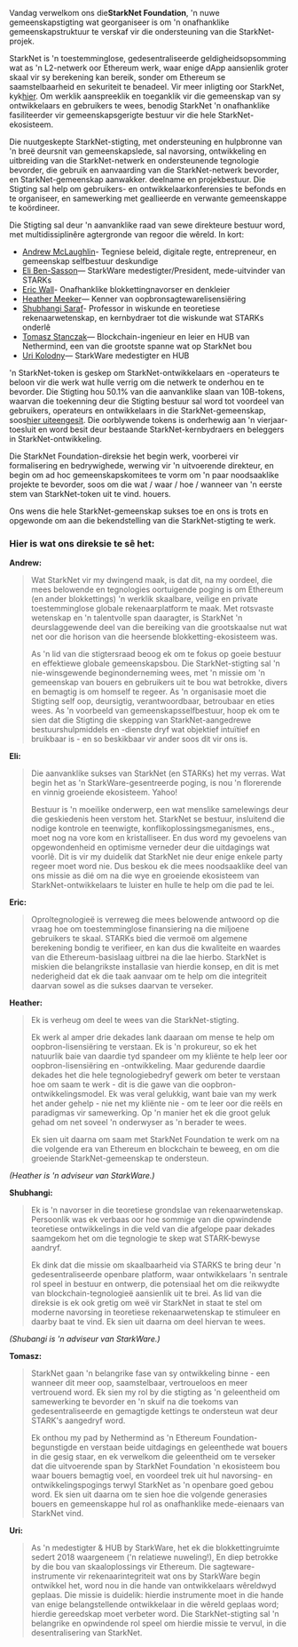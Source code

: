 Vandag verwelkom ons die**StarkNet Foundation**, 'n nuwe gemeenskapstigting wat georganiseer is om 'n onafhanklike gemeenskapstruktuur te verskaf vir die ondersteuning van die StarkNet-projek.

StarkNet is 'n toestemminglose, gedesentraliseerde geldigheidsopsomming wat as 'n L2-netwerk oor Ethereum werk, waar enige dApp aansienlik groter skaal vir sy berekening kan bereik, sonder om Ethereum se saamstelbaarheid en sekuriteit te benadeel. Vir meer inligting oor StarkNet, kyk[hier](https://starknet.io/). Om werklik aanspreeklik en toeganklik vir die gemeenskap van sy ontwikkelaars en gebruikers te wees, benodig StarkNet 'n onafhanklike fasiliteerder vir gemeenskapsgerigte bestuur vir die hele StarkNet-ekosisteem.

Die nuutgeskepte StarkNet-stigting, met ondersteuning en hulpbronne van 'n breë deursnit van gemeenskapslede, sal navorsing, ontwikkeling en uitbreiding van die StarkNet-netwerk en ondersteunende tegnologie bevorder, die gebruik en aanvaarding van die StarkNet-netwerk bevorder, en StarkNet-gemeenskap aanwakker. deelname en projekbestuur. Die Stigting sal help om gebruikers- en ontwikkelaarkonferensies te befonds en te organiseer, en samewerking met geallieerde en verwante gemeenskappe te koördineer.

Die Stigting sal deur 'n aanvanklike raad van sewe direkteure bestuur word, met multidissiplinêre agtergronde van regoor die wêreld. In kort:

* [Andrew McLaughlin](https://andrew.mclaughl.in/about-me)- Tegniese beleid, digitale regte, entrepreneur, en gemeenskap selfbestuur deskundige
* [Eli Ben-Sasson](https://starkware.co/media-kit/?founder=Eli#founders)— StarkWare medestigter/President, mede-uitvinder van STARKs
* [Eric Wall](https://en.wikipedia.org/wiki/Eric_Wall_(researcher))- Onafhanklike blokkettingnavorser en denkleier
* [Heather Meeker](http://www.heathermeeker.com/)— Kenner van oopbronsagtewarelisensiëring
* [Shubhangi Saraf](https://www.math.toronto.edu/ssaraf/)- Professor in wiskunde en teoretiese rekenaarwetenskap, en kernbydraer tot die wiskunde wat STARKs onderlê
* [Tomasz Stanczak](https://www.linkedin.com/in/tomaszkajetanstanczak/?originalSubdomain=uk)— Blockchain-ingenieur en leier en HUB van Nethermind, een van die grootste spanne wat op StarkNet bou
* [Uri Kolodny](https://starkware.co/media-kit/?founder=Uri#founders)— StarkWare medestigter en HUB

'n StarkNet-token is geskep om StarkNet-ontwikkelaars en -operateurs te beloon vir die werk wat hulle verrig om die netwerk te onderhou en te bevorder. Die Stigting hou 50.1% van die aanvanklike slaan van 10B-tokens, waarvan die toekenning deur die Stigting bestuur sal word tot voordeel van gebruikers, operateurs en ontwikkelaars in die StarkNet-gemeenskap, soos[hier uiteengesit](https://medium.com/starkware/part-3-starknet-token-design-5cc17af066c6). Die oorblywende tokens is onderhewig aan 'n vierjaar-toesluit en word besit deur bestaande StarkNet-kernbydraers en beleggers in StarkNet-ontwikkeling.

Die StarkNet Foundation-direksie het begin werk, voorberei vir formalisering en bedrywighede, werwing vir 'n uitvoerende direkteur, en begin om ad hoc gemeenskapskomitees te vorm om 'n paar noodsaaklike projekte te bevorder, soos om die wat / waar / hoe / wanneer van 'n eerste stem van StarkNet-token uit te vind. houers.

Ons wens die hele StarkNet-gemeenskap sukses toe en ons is trots en opgewonde om aan die bekendstelling van die StarkNet-stigting te werk.



### Hier is wat ons direksie te sê het:

**Andrew:**

> Wat StarkNet vir my dwingend maak, is dat dit, na my oordeel, die mees belowende en tegnologies oortuigende poging is om Ethereum (en ander blokkettings) 'n werklik skaalbare, veilige en private toestemminglose globale rekenaarplatform te maak. Met rotsvaste wetenskap en 'n talentvolle span daaragter, is StarkNet 'n deurslaggewende deel van die bereiking van die grootskaalse nut wat net oor die horison van die heersende blokketting-ekosisteem was.
> 
> As 'n lid van die stigtersraad beoog ek om te fokus op goeie bestuur en effektiewe globale gemeenskapsbou. Die StarkNet-stigting sal 'n nie-winsgewende beginonderneming wees, met 'n missie om 'n gemeenskap van bouers en gebruikers uit te bou wat betrokke, divers en bemagtig is om homself te regeer. As 'n organisasie moet die Stigting self oop, deursigtig, verantwoordbaar, betroubaar en eties wees. As 'n voorbeeld van gemeenskapsselfbestuur, hoop ek om te sien dat die Stigting die skepping van StarkNet-aangedrewe bestuurshulpmiddels en -dienste dryf wat objektief intuïtief en bruikbaar is - en so beskikbaar vir ander soos dit vir ons is.

**Eli:**

> Die aanvanklike sukses van StarkNet (en STARKs) het my verras. Wat begin het as 'n StarkWare-gesentreerde poging, is nou 'n florerende en vinnig groeiende ekosisteem. Yahoo!
> 
> Bestuur is 'n moeilike onderwerp, een wat menslike samelewings deur die geskiedenis heen verstom het. StarkNet se bestuur, insluitend die nodige kontrole en teenwigte, konflikoplossingsmeganismes, ens., moet nog na vore kom en kristalliseer. En dus word my gevoelens van opgewondenheid en optimisme verneder deur die uitdagings wat voorlê. Dit is vir my duidelik dat StarkNet nie deur enige enkele party regeer moet word nie. Dus beskou ek die mees noodsaaklike deel van ons missie as dié om na die wye en groeiende ekosisteem van StarkNet-ontwikkelaars te luister en hulle te help om die pad te lei.

**Eric:**

> Oproltegnologieë is verreweg die mees belowende antwoord op die vraag hoe om toestemminglose finansiering na die miljoene gebruikers te skaal. STARKs bied die vermoë om algemene berekening bondig te verifieer, en kan dus die kwaliteite en waardes van die Ethereum-basislaag uitbrei na die lae hierbo. StarkNet is miskien die belangrikste installasie van hierdie konsep, en dit is met nederigheid dat ek die taak aanvaar om te help om die integriteit daarvan sowel as die sukses daarvan te verseker.

**Heather:**

> Ek is verheug om deel te wees van die StarkNet-stigting.
> 
> Ek werk al amper drie dekades lank daaraan om mense te help om oopbron-lisensiëring te verstaan. Ek is 'n prokureur, so ek het natuurlik baie van daardie tyd spandeer om my kliënte te help leer oor oopbron-lisensiëring en -ontwikkeling. Maar gedurende daardie dekades het die hele tegnologiebedryf gewerk om beter te verstaan hoe om saam te werk - dit is die gawe van die oopbron-ontwikkelingsmodel. Ek was veral gelukkig, want baie van my werk het ander gehelp - nie net my kliënte nie - om te leer oor die reëls en paradigmas vir samewerking. Op 'n manier het ek die groot geluk gehad om net soveel 'n onderwyser as 'n berader te wees.
> 
> Ek sien uit daarna om saam met StarkNet Foundation te werk om na die volgende era van Ethereum en blockchain te beweeg, en om die groeiende StarkNet-gemeenskap te ondersteun.

*(Heather is 'n adviseur van StarkWare.)*

**Shubhangi:**

> Ek is 'n navorser in die teoretiese grondslae van rekenaarwetenskap. Persoonlik was ek verbaas oor hoe sommige van die opwindende teoretiese ontwikkelings in die veld van die afgelope paar dekades saamgekom het om die tegnologie te skep wat STARK-bewyse aandryf.
> 
> Ek dink dat die missie om skaalbaarheid via STARKS te bring deur 'n gedesentraliseerde openbare platform, waar ontwikkelaars 'n sentrale rol speel in bestuur en ontwerp, die potensiaal het om die reikwydte van blockchain-tegnologieë aansienlik uit te brei. As lid van die direksie is ek ook gretig om weë vir StarkNet in staat te stel om moderne navorsing in teoretiese rekenaarwetenskap te stimuleer en daarby baat te vind. Ek sien uit daarna om deel hiervan te wees.

*(Shubangi is 'n adviseur van StarkWare.)*

**Tomasz:**

> StarkNet gaan 'n belangrike fase van sy ontwikkeling binne - een wanneer dit meer oop, saamstelbaar, vertroueloos en meer vertrouend word. Ek sien my rol by die stigting as 'n geleentheid om samewerking te bevorder en 'n skuif na die toekoms van gedesentraliseerde en gemagtigde kettings te ondersteun wat deur STARK's aangedryf word.
> 
> Ek onthou my pad by Nethermind as 'n Ethereum Foundation-begunstigde en verstaan beide uitdagings en geleenthede wat bouers in die gesig staar, en ek verwelkom die geleentheid om te verseker dat die uitvoerende span by StarkNet Foundation 'n ekosisteem bou waar bouers bemagtig voel, en voordeel trek uit hul navorsing- en ontwikkelingspogings terwyl StarkNet as 'n openbare goed gebou word. Ek sien uit daarna om te sien hoe die volgende generasies bouers en gemeenskappe hul rol as onafhanklike mede-eienaars van StarkNet vind.

**Uri:**

> As 'n medestigter & HUB by StarkWare, het ek die blokkettingruimte sedert 2018 waargeneem ('n relatiewe nuweling!), En diep betrokke by die bou van skaaloplossings vir Ethereum. Die sagteware-instrumente vir rekenaarintegriteit wat ons by StarkWare begin ontwikkel het, word nou in die hande van ontwikkelaars wêreldwyd geplaas. Die missie is duidelik: hierdie instrumente moet in die hande van enige belangstellende ontwikkelaar in die wêreld geplaas word; hierdie gereedskap moet verbeter word. Die StarkNet-stigting sal 'n belangrike en opwindende rol speel om hierdie missie te vervul, in die desentralisering van StarkNet.